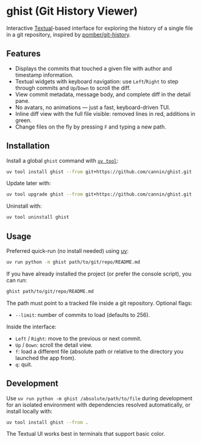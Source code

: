 # ghist (Git History Viewer)

Interactive [Textual](https://github.com/Textualize/textual)-based interface for exploring the history of a single file in a git repository, inspired by [pomber/git-history](https://github.com/pomber/git-history).

## Features

- Displays the commits that touched a given file with author and timestamp information.
- Textual widgets with keyboard navigation: use `Left`/`Right` to step through commits and `Up`/`Down` to scroll the diff.
- View commit metadata, message body, and complete diff in the detail pane.
- No avatars, no animations — just a fast, keyboard-driven TUI.
- Inline diff view with the full file visible: removed lines in red, additions in green.
- Change files on the fly by pressing `F` and typing a new path.

## Installation

Install a global `ghist` command with [`uv tool`](https://docs.astral.sh/uv/concepts/tools/):

```bash
uv tool install ghist --from git+https://github.com/cannin/ghist.git
```

Update later with:

```bash
uv tool upgrade ghist --from git+https://github.com/cannin/ghist.git
```

Uninstall with:

```bash
uv tool uninstall ghist
```

## Usage

Preferred quick-run (no install needed) using [uv](https://github.com/astral-sh/uv):

```bash
uv run python -m ghist path/to/git/repo/README.md
```

If you have already installed the project (or prefer the console script), you can run:

```bash
ghist path/to/git/repo/README.md
```

The path must point to a tracked file inside a git repository. Optional flags:

- `--limit`: number of commits to load (defaults to 256).

Inside the interface:
- `Left` / `Right`: move to the previous or next commit.
- `Up` / `Down`: scroll the detail view.
- `f`: load a different file (absolute path or relative to the directory you launched the app from).
- `q`: quit.

## Development

Use `uv run python -m ghist /absolute/path/to/file` during development for an isolated environment with dependencies resolved automatically, or install locally with:

```bash
uv tool install ghist --from .
```

The Textual UI works best in terminals that support basic color.

